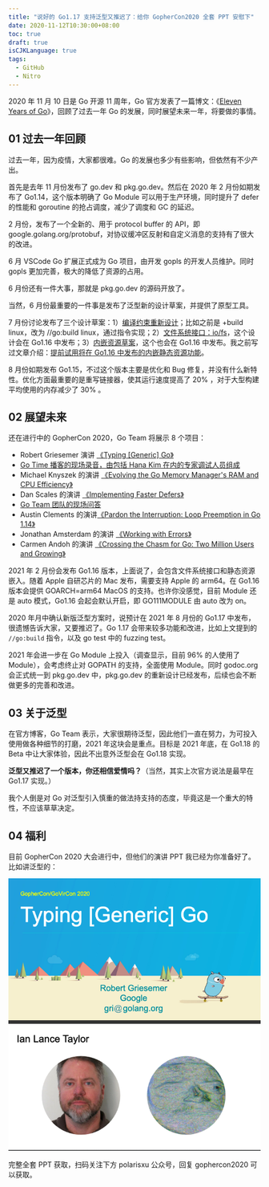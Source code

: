 ```yaml
---
title: "说好的 Go1.17 支持泛型又推迟了：给你 GopherCon2020 全套 PPT 安慰下"
date: 2020-11-12T10:30:00+08:00
toc: true
draft: true
isCJKLanguage: true
tags: 
  - GitHub
  - Nitro
---
```


2020 年 11 月 10 日是 Go 开源 11 周年，Go 官方发表了一篇博文：《[Eleven Years of Go](https://docs.studygolang.com/blog/11years)》，回顾了过去一年 Go 的发展，同时展望未来一年，将要做的事情。

## 01 过去一年回顾

过去一年，因为疫情，大家都很难。Go 的发展也多少有些影响，但依然有不少产出。

首先是去年 11 月份发布了 go.dev 和 pkg.go.dev。然后在 2020 年 2 月份如期发布了 Go1.14，这个版本明确了 Go Module 可以用于生产环境，同时提升了 defer 的性能和 goroutine 的抢占调度，减少了调度和 GC 的延迟。

2 月份，发布了一个全新的、用于 protocol buffer 的 API，即 google.golang.org/protobuf，对协议缓冲区反射和自定义消息的支持有了很大的改进。

6 月 VSCode Go 扩展正式成为 Go 项目，由开发 gopls 的开发人员维护。同时 gopls 更加完善，极大的降低了资源的占用。

6 月份还有一件大事，那就是 pkg.go.dev 的源码开放了。

当然，6 月份最重要的一件事是发布了泛型新的设计草案，并提供了原型工具。

7 月份讨论发布了三个设计草案：1）[编译约束重新设计](https://github.com/golang/proposal/blob/master/design/draft-gobuild.md)；比如之前是 +build linux，改为 //go:build linux，通过指令实现；2）[文件系统接口：io/fs](https://github.com/golang/proposal/blob/master/design/draft-iofs.md)，这个设计会在 Go1.16 中发布；3）[内嵌资源草案](https://github.com/golang/proposal/blob/master/design/draft-embed.md)，这个也会在 Go1.16 中发布。我之前写过文章介绍：[提前试用将在 Go1.16 中发布的内嵌静态资源功能](https://mp.weixin.qq.com/s/SiCTV7R2wA_I2nCQkC3GGQ)。

8 月份如期发布 Go1.15，不过这个版本主要是优化和 Bug 修复，并没有什么新特性。优化方面最重要的是重写链接器，使其运行速度提高了 20% ，对于大型构建平均使用的内存减少了 30% 。

## 02 展望未来

还在进行中的 GopherCon 2020，Go Team 将展示 8 个项目：

- Robert Griesemer 演讲 [《Typing [Generic] Go》](https://www.gophercon.com/agenda/session/233094)
- [Go Time 播客的现场录音，由包括 Hana Kim 在内的专家调试人员组成](https://www.gophercon.com/agenda/session/2334490)
- Michael Knyszek 的演讲 [《Evolving the Go Memory Manager's RAM and CPU Efficiency》](https://www.gophercon.com/agenda/session/417940)
- Dan Scales 的演讲 [《Implementing Faster Defers》](https://www.gophercon.com/agenda/session/417941)
- [Go Team 团队的现场问答](https://www.gophercon.com/agenda/session/420539)
- Austin Clements 的演讲[《Pardon the Interruption: Loop Preemption in Go 1.14》](https://www.gophercon.com/agenda/session/417943)
- Jonathan Amsterdam 的演讲 [《Working with Errors》](https://www.gophercon.com/agenda/session/233432)
- Carmen Andoh 的演讲 [《Crossing the Chasm for Go: Two Million Users and Growing》](https://www.gophercon.com/agenda/session/233426)

2021 年 2 月份会发布 Go1.16 版本，上面说了，会包含文件系统接口和静态资源嵌入。随着 Apple 自研芯片的 Mac 发布，需要支持 Apple 的 arm64。在 Go1.16 版本会提供 GOARCH=arm64 MacOS 的支持。也许你没感觉，目前 Module 还是 auto 模式，Go1.16 会起会默认开启，即 GO111MODULE 由 auto 改为 on。

2020 年月中确认新版泛型方案时，说预计在 2021 年 8 月份的 Go1.17 中发布，很遗憾告诉大家，又要推迟了。Go 1.17 会带来较多功能和改进，比如上文提到的 `//go:build` 指令，以及 go test 中的 fuzzing test。

2021 年会进一步在 Go Module 上投入（调查显示，目前 96% 的人使用了 Module），会考虑终止对 GOPATH 的支持，全面使用 Module。同时 godoc.org 会正式统一到 pkg.go.dev 中，pkg.go.dev 的重新设计已经发布，后续也会不断做更多的完善和改进。

## 03 关于泛型

在官方博客，Go Team 表示，大家很期待泛型，因此他们一直在努力，为可投入使用做各种细节的打磨，2021 年这块会是重点。目标是 2021 年底，在 Go1.18 的 Beta 中让大家体验，因此不出意外泛型会在 Go1.18 实现。

**泛型又推迟了一个版本，你还相信爱情吗？**（当然，其实上次官方说法是最早在 Go1.17 实现。）

我个人倒是对 Go 对泛型引入慎重的做法持支持的态度，毕竟这是一个重大的特性，不应该草草决定。

## 04 福利

目前 GopherCon 2020 大会进行中，但他们的演讲 PPT 我已经为你准备好了。比如讲泛型的：

![](imgs/go-11-generic.png)

完整全套 PPT 获取，扫码关注下方 polarisxu 公众号，回复 gophercon2020 可以获取。

